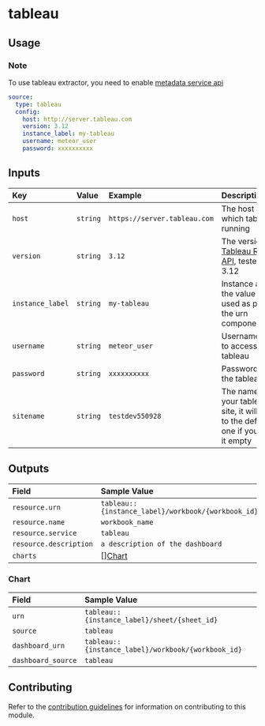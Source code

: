 # tableau

## Usage
### Note
To use tableau extractor, you need to enable [metadata service api](https://help.tableau.com/current/api/metadata_api/en-us/)
```yaml
source:
  type: tableau
  config:
    host: http://server.tableau.com
    version: 3.12
    instance_label: my-tableau
    username: meteor_user
    password: xxxxxxxxxx
```



## Inputs

| Key | Value | Example | Description |    |
| :-- | :---- | :------ | :---------- | :- |
| `host` | `string` | `https://server.tableau.com`         | The host at which tableau is running | *required* |
| `version` | `string` | `3.12`     | The version of [Tableau REST API](https://help.tableau.com/current/api/rest_api/en-us/REST/rest_api_concepts_versions.htm), tested with 3.12 | *required* |
| `instance_label` | `string` | `my-tableau` | Instance alias, the value will be used as part of the urn component | *required* |
| `username` | `string` | `meteor_user` | Username/email to access the tableau | *required* |
| `password` | `string` | `xxxxxxxxxx` | Password for the tableau | *required* |
| `sitename` | `string` | `testdev550928` | The name of your tableau site, it will point to the default one if you leave it empty | *not required* |

## Outputs

| Field | Sample Value |
| :---- | :---- |
| `resource.urn` | `tableau::{instance_label}/workbook/{workbook_id}` |
| `resource.name` | `workbook_name` |
| `resource.service` | `tableau` |
| `resource.description` | `a description of the dashboard` |
| `charts` | [][Chart](#chart) |

### Chart

| Field | Sample Value |
| :---- | :---- |
| `urn` | `tableau::{instance_label}/sheet/{sheet_id}`             |
| `source` | `tableau` |
| `dashboard_urn` | `tableau::{instance_label}/workbook/{workbook_id}` |
| `dashboard_source` | `tableau` |

## Contributing

Refer to the [contribution guidelines](../../../docs/contribute/guide.md#adding-a-new-extractor) for information on contributing to this module.
